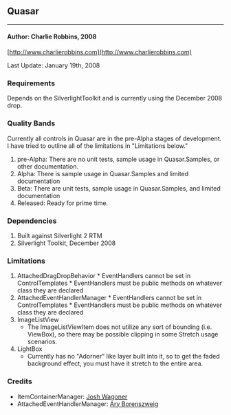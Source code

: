 ## Quasar
---

#### Author: Charlie Robbins, 2008
[http://www.charlierobbins.com](http://www.charlierobbins.com)

Last Update: January 19th, 2008

### Requirements
   Depends on the SilverlightToolkit and is currently using the December 2008 drop.

### Quality Bands
   Currently all controls in Quasar are in the pre-Alpha stages of development. I have tried to outline all of the limitations in "Limitations below."

   1. pre-Alpha: There are no unit tests, sample usage in Quasar.Samples, or other documentation.
   2. Alpha: There is sample usage in Quasar.Samples and limited documentation 
   3. Beta: There are unit tests, sample usage in Quasar.Samples, and limited documentation
   4. Released: Ready for prime time.

### Dependencies  
   1. Built against Silverlight 2 RTM
   2. Silverlight Toolkit, December 2008

### Limitations
   1. AttachedDragDropBehavior
	* EventHandlers cannot be set in ControlTemplates
	* EventHandlers must be public methods on whatever class they are declared
   2. AttachedEventHandlerManager
	* EventHandlers cannot be set in ControlTemplates
	* EventHandlers must be public methods on whatever class they are declared
   3. ImageListView
        * The ImageListViewItem does not utilize any sort of bounding (i.e. ViewBox), so there may be possible clipping in some Stretch usage scenarios. 
   4. LightBox
        * Currently has no "Adorner" like layer built into it, so to get the faded background effect, you must have it stretch to the entire area. 

### Credits

   * ItemContainerManager: [Josh Wagoner](http://blog.dobaginski.com/josh/?p=52)
   * AttachedEventHandlerManager: [Ary Borenszweig](http://weblogs.manas.com.ar/ary/2008/06/24/adding-double-click-support-in-silverlight/)
